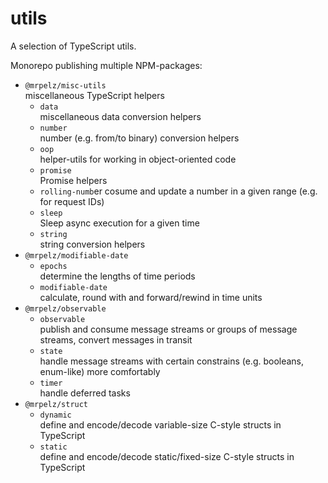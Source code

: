 # utils

A selection of TypeScript utils.

Monorepo publishing multiple NPM-packages:

* `@mrpelz/misc-utils`  
  miscellaneous TypeScript helpers
  * `data`  
    miscellaneous data conversion helpers
  * `number`  
    number (e.g. from/to binary) conversion helpers
  * `oop`  
    helper-utils for working in object-oriented code
  * `promise`  
    Promise helpers
  * `rolling-numb`er
    cosume and update a number in a given range (e.g. for request IDs)
  * `sleep`  
    Sleep async execution for a given time
  * `string`  
    string conversion helpers
* `@mrpelz/modifiable-date`
  * `epochs`  
    determine the lengths of time periods
  * `modifiable-date`  
    calculate, round with and forward/rewind in time units
* `@mrpelz/observable`
  * `observable`  
    publish and consume message streams or groups of message streams, convert messages in transit
  * `state`  
    handle message streams with certain constrains (e.g. booleans, enum-like) more comfortably
  * `timer`  
    handle deferred tasks
* `@mrpelz/struct`
  * `dynamic`  
    define and encode/decode variable-size C-style structs in TypeScript
  * `static`  
    define and encode/decode static/fixed-size C-style structs in TypeScript

